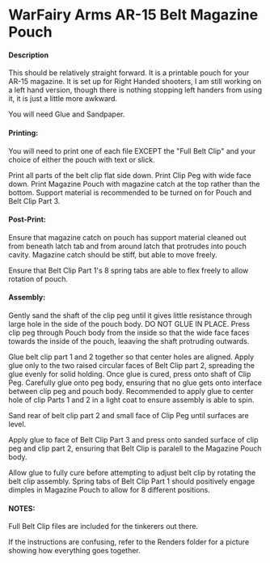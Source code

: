 # WarFairy Arms AR-15 Belt Magazine Pouch


#### Description
This should be relatively straight forward. It is a printable pouch for your AR-15 magazine. It is set up for Right Handed shooters, I am still working on a left hand version, though there is nothing stopping left handers from using it, it is just a little more awkward.

You will need Glue and Sandpaper.

#### Printing:
You will need to print one of each file EXCEPT the "Full Belt Clip" and your choice of either the pouch with text or slick.

Print all parts of the belt clip flat side down. Print Clip Peg with wide face down. Print Magazine Pouch with magazine catch at the top rather than the bottom. Support material is recommended to be turned on for Pouch and Belt Clip Part 3.

#### Post-Print:
Ensure that magazine catch on pouch has support material cleaned out from beneath latch tab and from around latch that protrudes into pouch cavity. Magazine catch should be stiff, but able to move freely.

Ensure that Belt Clip Part 1's 8 spring tabs are able to flex freely to allow rotation of pouch.

#### Assembly:

Gently sand the shaft of the clip peg until it gives little resistance through large hole in the side of the pouch body. DO NOT GLUE IN PLACE. Press clip peg through Pouch body from the inside so that the wide face faces towards the inside of the pouch, leaaving the shaft protruding outwards.

Glue belt clip part 1 and 2 together so that center holes are aligned. Apply glue only to the two raised circular faces of Belt Clip part 2, spreading the glue evenly for solid holding. Once glue is cured, press onto shaft of Clip Peg. Carefully glue onto peg body, ensuring that no glue gets onto interface between clip peg and pouch body. Recommended to apply glue to center hole of clip Parts 1 and 2 in a light coat to ensure assembly is able to spin.

Sand rear of belt clip part 2 and small face of Clip Peg until surfaces are level.

Apply glue to face of Belt Clip Part 3 and press onto sanded surface of clip peg and clip part 2, ensuring that Belt Clip is paralell to the Magazine Pouch body.

Allow glue to fully cure before attempting to adjust belt clip by rotating the belt clip assembly. Spring tabs of Belt Clip Part 1 should positively engage dimples in Magazine Pouch to allow for 8 different positions.

#### NOTES:
Full Belt Clip files are included for the tinkerers out there. 

If the instructions are confusing, refer to the Renders folder for a picture showing how everything goes together.
